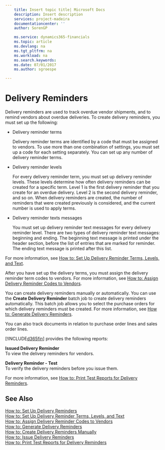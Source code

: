 ```yaml
---
    title: Insert topic title| Microsoft Docs
    description: Insert description
    services: project-madeira
    documentationcenter: ''
    author: SorenGP

    ms.service: dynamics365-financials
    ms.topic: article
    ms.devlang: na
    ms.tgt_pltfrm: na
    ms.workload: na
    ms.search.keywords:
    ms.date: 07/01/2017
    ms.author: sgroespe

---
```

# Delivery Reminders
Delivery reminders are used to track overdue vendor shipments, and to remind vendors about overdue deliveries. To create delivery reminders, you must set up the following:  
  
-   Delivery reminder terms  
  
     Delivery reminder terms are identified by a code that must be assigned to vendors. To use more than one combination of settings, you must set up a code for each setting separately. You can set up any number of delivery reminder terms.  
  
-   Delivery reminder levels  
  
     For every delivery reminder term, you must set up delivery reminder levels. These levels determine how often delivery reminders can be created for a specific term. Level 1 is the first delivery reminder that you create for an overdue delivery. Level 2 is the second delivery reminder, and so on. When delivery reminders are created, the number of reminders that were created previously is considered, and the current number is used to apply terms.  
  
-   Delivery reminder texts messages  
  
     You must set up delivery reminder text messages for every delivery reminder level. There are two types of delivery reminder text messages: beginning and ending. The beginning text message is printed under the header section, before the list of entries that are marked for reminder. The ending text message is printed after this list.  
  
 For more information, see [How to: Set Up Delivery Reminder Terms, Levels, and Text](../how-to-set-up-delivery-reminder-terms-levels-and-text.md).  
  
 After you have set up the delivery terms, you must assign the delivery reminder term codes to vendors. For more information, see [How to: Assign Delivery Reminder Codes to Vendors](../how-to-assign-delivery-reminder-codes-to-vendors.md).  
  
 You can create delivery reminders manually or automatically. You can use the **Create Delivery Reminder** batch job to create delivery reminders automatically. This batch job allows you to select the purchase orders for which delivery reminders must be created. For more information, see [How to: Generate Delivery Reminders](../how-to-issue-delivery-reminders.md).  
  
 You can also track documents in relation to purchase order lines and sales order lines.  
  
 [!INCLUDE[d365fin](../../includes/d365fin_md.md)] provides the following reports:  
  
 **Issued Delivery Reminder**  
 To view the delivery reminders for vendors.  
  
 **Delivery Reminder - Test**  
 To verify the delivery reminders before you issue them.  
  
 For more information, see [How to: Print Test Reports for Delivery Reminders](../how-to-print-test-reports-for-delivery-reminders.md).  
  
## See Also  
 [How to: Set Up Delivery Reminders](../how-to-set-up-delivery-reminders.md)   
 [How to: Set Up Delivery Reminder Terms, Levels, and Text](../how-to-set-up-delivery-reminder-terms-levels-and-text.md)   
 [How to: Assign Delivery Reminder Codes to Vendors](../how-to-assign-delivery-reminder-codes-to-vendors.md)   
 [How to: Generate Delivery Reminders](../how-to-generate-delivery-reminders.md)   
 [How to: Create Delivery Reminders Manually](../how-to-create-delivery-reminders-manually.md)   
 [How to: Issue Delivery Reminders](../how-to-issue-delivery-reminders.md)   
 [How to: Print Test Reports for Delivery Reminders](../how-to-print-test-reports-for-delivery-reminders.md)